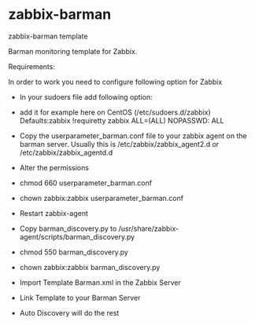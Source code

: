 # zabbix-barman

zabbix-barman template

Barman monitoring template for Zabbix.


Requirements:

In order to work you need to configure following option for Zabbix 

* In your sudoers file add following option: 
* add it for example here on CentOS (/etc/sudoers.d/zabbix)
Defaults:zabbix !requiretty
zabbix ALL=(ALL) NOPASSWD: ALL

* Copy the userparameter_barman.conf file to your zabbix agent on the barman server. Usually this is /etc/zabbix/zabbix_agent2.d or /etc/zabbix/zabbix_agentd.d

* Alter the permissions
* chmod 660 userparameter_barman.conf
* chown zabbix:zabbix userparameter_barman.conf
* Restart zabbix-agent

* Copy barman_discovery.py to /usr/share/zabbix-agent/scripts/barman_discovery.py
* chmod 550 barman_discovery.py
* chown zabbix:zabbix barman_discovery.py

* Import Template Barman.xml in the Zabbix Server
* Link Template to your Barman Server 

* Auto Discovery will do the rest
